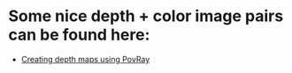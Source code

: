 # Some nice depth + color image pairs can be found here:
- [Creating depth maps using PovRay](https://paulbourke.net/reconstruction/depthmap2/)
